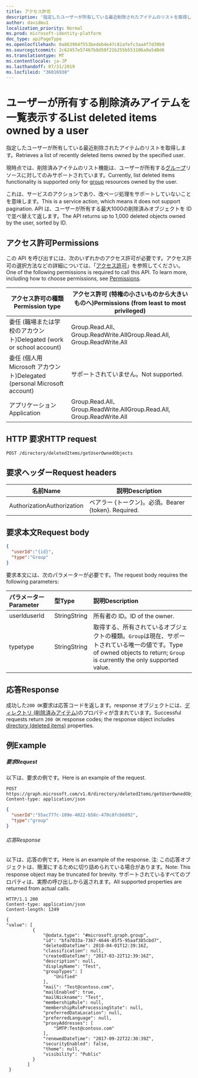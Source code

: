```yaml
---
title: アクセス許可
description: '指定したユーザーが所有している最近削除されたアイテムのリストを取得します。  '
author: davidmu1
localization_priority: Normal
ms.prod: microsoft-identity-platform
doc_type: apiPageType
ms.openlocfilehash: 0a863964f553bedeb4e47c81afefc3aa4f7d39b9
ms.sourcegitcommit: 2c62457e57467b8d50f21b255b553106a9a5d8d6
ms.translationtype: MT
ms.contentlocale: ja-JP
ms.lasthandoff: 07/31/2019
ms.locfileid: "36016938"
---
```

# <a name="list-deleted-items-owned-by-a-user"></a><span data-ttu-id="1e7ac-103">**ユーザーが所有する削除済みアイテムを一覧表示する**</span><span class="sxs-lookup"><span data-stu-id="1e7ac-103">**List deleted items owned by a user**</span></span>

<span data-ttu-id="1e7ac-104">指定したユーザーが所有している最近削除されたアイテムのリストを取得します。</span><span class="sxs-lookup"><span data-stu-id="1e7ac-104">Retrieves a list of recently deleted items owned by the specified user.</span></span>  

<span data-ttu-id="1e7ac-105">現時点では、削除済みアイテムのリスト機能は、ユーザーが所有する[グループ](../resources/group.md)リソースに対してのみサポートされています。</span><span class="sxs-lookup"><span data-stu-id="1e7ac-105">Currently, list deleted items functionality is supported only for [group](../resources/group.md) resources owned by the user.</span></span>

<span data-ttu-id="1e7ac-106">これは、サービスのアクションであり、改ページ処理をサポートしていないことを意味します。</span><span class="sxs-lookup"><span data-stu-id="1e7ac-106">This is a service action, which means it does not support pagination.</span></span>  <span data-ttu-id="1e7ac-107">API は、ユーザーが所有する最大1000の削除済みオブジェクトを ID で並べ替えて返します。</span><span class="sxs-lookup"><span data-stu-id="1e7ac-107">The API returns up to 1,000 deleted objects owned by the user, sorted by ID.</span></span>

## <a name="permissions"></a><span data-ttu-id="1e7ac-108">アクセス許可</span><span class="sxs-lookup"><span data-stu-id="1e7ac-108">Permissions</span></span>

<span data-ttu-id="1e7ac-p102">この API を呼び出すには、次のいずれかのアクセス許可が必要です。アクセス許可の選択方法などの詳細については、「[アクセス許可](https://developer.microsoft.com/graph/docs/concepts/permissions_reference)」を参照してください。</span><span class="sxs-lookup"><span data-stu-id="1e7ac-p102">One of the following permissions is required to call this API. To learn more, including how to choose permissions, see [Permissions](https://developer.microsoft.com/graph/docs/concepts/permissions_reference).</span></span>

| <span data-ttu-id="1e7ac-111">アクセス許可の種類</span><span class="sxs-lookup"><span data-stu-id="1e7ac-111">Permission type</span></span> | <span data-ttu-id="1e7ac-112">アクセス許可 (特権の小さいものから大きいものへ)</span><span class="sxs-lookup"><span data-stu-id="1e7ac-112">Permissions (from least to most privileged)</span></span> |
| --- | --- |
| <span data-ttu-id="1e7ac-113">委任 (職場または学校のアカウント)</span><span class="sxs-lookup"><span data-stu-id="1e7ac-113">Delegated (work or school account)</span></span> | <span data-ttu-id="1e7ac-114">Group.Read.All、Group.ReadWrite.All</span><span class="sxs-lookup"><span data-stu-id="1e7ac-114">Group.Read.All, Group.ReadWrite.All</span></span> |
| <span data-ttu-id="1e7ac-115">委任 (個人用 Microsoft アカウント)</span><span class="sxs-lookup"><span data-stu-id="1e7ac-115">Delegated (personal Microsoft account)</span></span> |  <span data-ttu-id="1e7ac-116">サポートされていません。</span><span class="sxs-lookup"><span data-stu-id="1e7ac-116">Not supported.</span></span> |
| <span data-ttu-id="1e7ac-117">アプリケーション</span><span class="sxs-lookup"><span data-stu-id="1e7ac-117">Application</span></span> | <span data-ttu-id="1e7ac-118">Group.Read.All、Group.ReadWrite.All</span><span class="sxs-lookup"><span data-stu-id="1e7ac-118">Group.Read.All, Group.ReadWrite.All</span></span>  |

## <a name="http-request"></a><span data-ttu-id="1e7ac-119">HTTP 要求</span><span class="sxs-lookup"><span data-stu-id="1e7ac-119">HTTP request</span></span>

``` http
POST /directory/deletedItems/getUserOwnedObjects
```

## <a name="request-headers"></a><span data-ttu-id="1e7ac-120">要求ヘッダー</span><span class="sxs-lookup"><span data-stu-id="1e7ac-120">Request headers</span></span>

| <span data-ttu-id="1e7ac-121">名前</span><span class="sxs-lookup"><span data-stu-id="1e7ac-121">Name</span></span>          | <span data-ttu-id="1e7ac-122">説明</span><span class="sxs-lookup"><span data-stu-id="1e7ac-122">Description</span></span>               |
| ------------- | ------------------------- |
| <span data-ttu-id="1e7ac-123">Authorization</span><span class="sxs-lookup"><span data-stu-id="1e7ac-123">Authorization</span></span> | <span data-ttu-id="1e7ac-p103">ベアラー {トークン}。必須。</span><span class="sxs-lookup"><span data-stu-id="1e7ac-p103">Bearer {token}. Required.</span></span> |

## <a name="request-body"></a><span data-ttu-id="1e7ac-126">要求本文</span><span class="sxs-lookup"><span data-stu-id="1e7ac-126">Request body</span></span>

```json
{
  "userId":"{id}",
  "type":"Group"
}
```

<span data-ttu-id="1e7ac-127">要求本文には、次のパラメーターが必要です。</span><span class="sxs-lookup"><span data-stu-id="1e7ac-127">The request body requires the following parameters:</span></span>

| <span data-ttu-id="1e7ac-128">パラメーター</span><span class="sxs-lookup"><span data-stu-id="1e7ac-128">Parameter</span></span>    | <span data-ttu-id="1e7ac-129">型</span><span class="sxs-lookup"><span data-stu-id="1e7ac-129">Type</span></span> |<span data-ttu-id="1e7ac-130">説明</span><span class="sxs-lookup"><span data-stu-id="1e7ac-130">Description</span></span>|
|:---------------|:--------|:----------|
|<span data-ttu-id="1e7ac-131">userId</span><span class="sxs-lookup"><span data-stu-id="1e7ac-131">userId</span></span>|<span data-ttu-id="1e7ac-132">String</span><span class="sxs-lookup"><span data-stu-id="1e7ac-132">String</span></span>|<span data-ttu-id="1e7ac-133">所有者の ID。</span><span class="sxs-lookup"><span data-stu-id="1e7ac-133">ID of the owner.</span></span>|
|<span data-ttu-id="1e7ac-134">type</span><span class="sxs-lookup"><span data-stu-id="1e7ac-134">type</span></span>|<span data-ttu-id="1e7ac-135">String</span><span class="sxs-lookup"><span data-stu-id="1e7ac-135">String</span></span>|<span data-ttu-id="1e7ac-136">取得する、所有されているオブジェクトの種類。`Group`は現在、サポートされている唯一の値です。</span><span class="sxs-lookup"><span data-stu-id="1e7ac-136">Type of owned objects to return; `Group` is currently the only supported value.</span></span>|


## <a name="response"></a><span data-ttu-id="1e7ac-137">応答</span><span class="sxs-lookup"><span data-stu-id="1e7ac-137">Response</span></span>

<span data-ttu-id="1e7ac-138">成功した`200 OK`要求は応答コードを返します。response オブジェクトには、[ディレクトリ (削除済みアイテム)](../resources/directory.md)のプロパティが含まれています。</span><span class="sxs-lookup"><span data-stu-id="1e7ac-138">Successful requests return `200 OK` response codes; the response object includes [directory (deleted items)](../resources/directory.md) properties.</span></span>

## <a name="example"></a><span data-ttu-id="1e7ac-139">例</span><span class="sxs-lookup"><span data-stu-id="1e7ac-139">Example</span></span>

##### <a name="request"></a><span data-ttu-id="1e7ac-140">要求</span><span class="sxs-lookup"><span data-stu-id="1e7ac-140">Request</span></span>

<span data-ttu-id="1e7ac-141">以下は、要求の例です。</span><span class="sxs-lookup"><span data-stu-id="1e7ac-141">Here is an example of the request.</span></span>

``` http
POST https://graph.microsoft.com/v1.0/directory/deletedItems/getUserOwnedObjects
Content-type: application/json
```

``` json
{
  "userId":"55ac777c-109e-4022-b58c-470c8fcb6892",
  "type":"group"
}
```

###### <a name="response"></a><span data-ttu-id="1e7ac-142">応答</span><span class="sxs-lookup"><span data-stu-id="1e7ac-142">Response</span></span>

<span data-ttu-id="1e7ac-143">以下は、応答の例です。</span><span class="sxs-lookup"><span data-stu-id="1e7ac-143">Here is an example of the response.</span></span> <span data-ttu-id="1e7ac-144">注: この応答オブジェクトは、簡潔にするために切り詰められている場合があります。</span><span class="sxs-lookup"><span data-stu-id="1e7ac-144">Note: This response object may be truncated for brevity.</span></span> <span data-ttu-id="1e7ac-145">サポートされているすべてのプロパティは、実際の呼び出しから返されます。</span><span class="sxs-lookup"><span data-stu-id="1e7ac-145">All supported properties are returned from actual calls.</span></span>

``` http
HTTP/1.1 200
Content-type: application/json
Content-length: 1249

{
"value": [
          {
              "@odata.type": "#microsoft.graph.group",
              "id": "bfa7033a-7367-4644-85f5-95aaf385cbd7",
              "deletedDateTime": 2018-04-01T12:39:16Z,
              "classification": null,
              "createdDateTime": "2017-03-22T12:39:16Z",
              "description": null,
              "displayName": "Test",
              "groupTypes": [
                  "Unified"
              ],
              "mail": "Test@contoso.com",
              "mailEnabled": true,
              "mailNickname": "Test",
              "membershipRule": null,
              "membershipRuleProcessingState": null,
              "preferredDataLocation": null,
              "preferredLanguage": null,
              "proxyAddresses": [
                  "SMTP:Test@contoso.com"
              ],
              "renewedDateTime": "2017-09-22T22:30:39Z",
              "securityEnabled": false,
              "theme": null,
              "visibility": "Public"
          } 
        ]
 }
```


